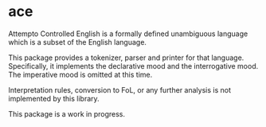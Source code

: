 ace
=====

Attempto Controlled English is a formally defined unambiguous language
which is a subset of the English language.

This package provides a tokenizer, parser and printer for that
language. Specifically, it implements the declarative mood and the
interrogative mood. The imperative mood is omitted at this time.

Interpretation rules, conversion to FoL, or any further analysis is
not implemented by this library.

This package is a work in progress.

